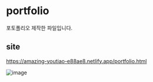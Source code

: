 # portfolio
포토폴리오 제작한 파일입니다.

## site
https://amazing-youtiao-e88ae8.netlify.app/portfolio.html

![image](https://user-images.githubusercontent.com/113181934/215305161-6ac02650-39a3-48f4-b497-9756e6875097.png)

